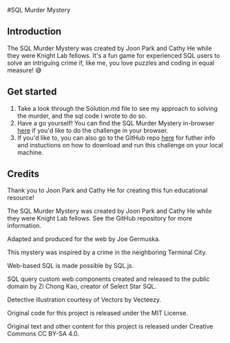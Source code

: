 #SQL Murder Mystery

## Introduction
The SQL Murder Mystery was created by Joon Park and Cathy He while they were Knight Lab fellows. It's a fun game for experienced SQL users to solve an intriguing crime if, like me, you love puzzles and coding in equal measure! 😅

## Get started
1. Take a look through the Solution.md file to see my approach to solving the murder, and the sql code I wrote to do so.
2. Have a go yourself! You can find the SQL Murder Mystery in-browser [here](https://mystery.knightlab.com/index.html) if you'd like to do the challenge in your browser.
3. If you'd like to, you can also go to the GitHub repo [here](https://github.com/NUKnightLab/sql-mysteries) for futher info and instuctions on how to download and run this challenge on your local machine.

## Credits

Thank you to Joon Park and Cathy He for creating this fun educational resource! 

The SQL Murder Mystery was created by Joon Park and Cathy He while they were Knight Lab fellows. See the GitHub repository for more information.

Adapted and produced for the web by Joe Germuska.

This mystery was inspired by a crime in the neighboring Terminal City.

Web-based SQL is made possible by SQL.js.

SQL query custom web components created and released to the public domain by Zi Chong Kao, creator of Select Star SQL.

Detective illustration courtesy of Vectors by Vecteezy.

Original code for this project is released under the MIT License.

Original text and other content for this project is released under Creative Commons CC BY-SA 4.0.